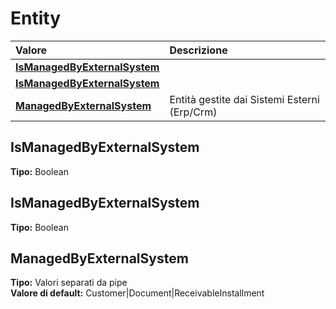 # Entity

| Valore| Descrizione |
| :--- | :--- |
| [**IsManagedByExternalSystem**](entity.md#ismanagedbyexternalsystem) |  |
| [**IsManagedByExternalSystem**](entity.md#ismanagedbyexternalsystem) |  |
| [**ManagedByExternalSystem**](entity.md#managedbyexternalsystem) | Entità gestite dai Sistemi Esterni \(Erp/Crm\) |

## IsManagedByExternalSystem 

**Tipo:** Boolean	 

## IsManagedByExternalSystem 

**Tipo:** Boolean	 

## ManagedByExternalSystem 

**Tipo:** Valori separati da pipe	 
**Valore di default:** Customer\|Document\|ReceivableInstallment	 



